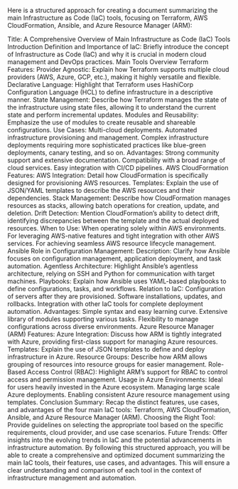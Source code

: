 Here is a structured approach for creating a document summarizing the main Infrastructure as Code (IaC) tools, focusing on Terraform, AWS CloudFormation, Ansible, and Azure Resource Manager (ARM):

Title: A Comprehensive Overview of Main Infrastructure as Code (IaC) Tools
Introduction
Definition and Importance of IaC:
 Briefly introduce the concept of Infrastructure as Code (IaC) and why it is crucial in modern cloud management and DevOps practices.
Main Tools Overview
Terraform
Features:
Provider Agnostic:
 Explain how Terraform supports multiple cloud providers (AWS, Azure, GCP, etc.), making it highly versatile and flexible.
Declarative Language: Highlight that Terraform uses HashiCorp Configuration Language (HCL) to define infrastructure in a descriptive manner.
State Management:
 Describe how Terraform manages the state of the infrastructure using state files, allowing it to understand the current state and perform incremental updates.
Modules and Reusability:
 Emphasize the use of modules to create reusable and shareable configurations.
Use Cases:
Multi-cloud deployments.
Automated infrastructure provisioning and management.
Complex infrastructure deployments requiring more sophisticated practices like blue-green deployments, canary testing, and so on.
Advantages:
Strong community support and extensive documentation.
Compatibility with a broad range of cloud services.
Easy integration with CI/CD pipelines.
AWS CloudFormation
Features:
AWS Integration:
 Detail how CloudFormation is specifically designed for provisioning AWS resources.
Templates:
 Explain the use of JSON/YAML templates to describe the AWS resources and their dependencies.
Stack Management:
 Describe how CloudFormation manages resources as stacks, allowing batch operations for creation, update, and deletion.
Drift Detection:
 Mention CloudFormation’s ability to detect drift, identifying discrepancies between the template and the actual deployed resources.
When to Use:
When operating solely within AWS environments.
For leveraging AWS-native features and tight integration with other AWS services.
For achieving seamless AWS resource lifecycle management.
Ansible
Role in Configuration Management:
Description: Clarify how Ansible focuses on configuration management, application deployment, and task automation.
Agentless Architecture: Highlight Ansible’s agentless architecture, relying on SSH and Python for communication with target machines.
Playbooks: Explain how Ansible uses YAML-based playbooks to define configurations, tasks, and workflows.
Relation to IaC:
Configuration of servers after they are provisioned.
Software installations, updates, and rollbacks.
Integration with other IaC tools for complete deployment automation.
Advantages:
Simple syntax and easy learning curve.
Extensive library of modules supporting various tasks.
Flexibility to manage configurations across diverse environments.
Azure Resource Manager (ARM)
Features:
Azure Integration: Discuss how ARM is tightly integrated with Azure, providing first-class support for managing Azure resources.
Templates: Explain the use of JSON templates to define and deploy infrastructure in Azure.
Resource Groups: Describe how ARM allows grouping of resources into resource groups for easier management.
Role-Based Access Control (RBAC): Highlight ARM’s support for RBAC to control access and permission management.
Usage in Azure Environments:
Ideal for users heavily invested in the Azure ecosystem.
Managing large scale Azure deployments.
Enabling consistent Azure resource management using templates.
Conclusion
Summary: Recap the distinct features, use cases, and advantages of the four main IaC tools: Terraform, AWS CloudFormation, Ansible, and Azure Resource Manager (ARM).
Choosing the Right Tool: Provide guidelines on selecting the appropriate tool based on the specific requirements, cloud provider, and use case scenarios.
Future Trends: Offer insights into the evolving trends in IaC and the potential advancements in infrastructure automation.
By following this structured approach, you will be able to create a comprehensive and optimized document summarizing the main IaC tools, their features, use cases, and advantages. This will ensure a clear understanding and comparison of each tool in the context of infrastructure management and automation.



